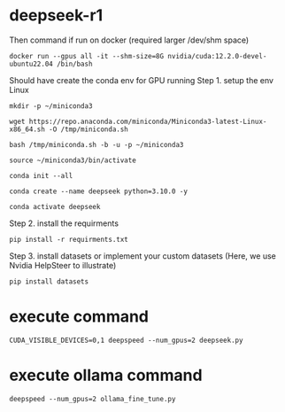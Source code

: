 # deepseek-r1

Then command if run on docker (required larger /dev/shm space)
```
docker run --gpus all -it --shm-size=8G nvidia/cuda:12.2.0-devel-ubuntu22.04 /bin/bash
```

Should have create the conda env for GPU running
Step 1. setup the env
Linux
```
mkdir -p ~/miniconda3

wget https://repo.anaconda.com/miniconda/Miniconda3-latest-Linux-x86_64.sh -O /tmp/miniconda.sh

bash /tmp/miniconda.sh -b -u -p ~/miniconda3
```

```
source ~/miniconda3/bin/activate

conda init --all   
```

```
conda create --name deepseek python=3.10.0 -y
```

```
conda activate deepseek
```

Step 2. 
install the requirments
```
pip install -r requirments.txt
```

Step 3.
install datasets or implement your custom datasets (Here, we use Nvidia HelpSteer to illustrate)
```
pip install datasets
```

# execute command
```
CUDA_VISIBLE_DEVICES=0,1 deepspeed --num_gpus=2 deepseek.py
```

# execute ollama command
```
deepspeed --num_gpus=2 ollama_fine_tune.py
```


